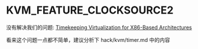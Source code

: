 # KVM_FEATURE_CLOCKSOURCE2


没有解决我们的问题: [Timekeeping Virtualization for X86-Based Architectures](https://www.kernel.org/doc/Documentation/virtual/kvm/timekeeping.txt)


看来这个问题一点都不简单，建议分析下 hack/kvm/timer.md 中的内容
